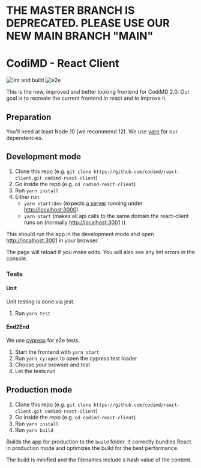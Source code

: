 # THE MASTER BRANCH IS DEPRECATED. PLEASE USE OUR NEW MAIN BRANCH "MAIN"

# CodiMD - React Client

![lint and build](https://github.com/codimd/react-client/workflows/lint%20and%20build/badge.svg)
![e2e](https://github.com/codimd/react-client/workflows/e2e/badge.svg)

This is the new, improved and better looking frontend for CodiMD 2.0.
Our goal is to recreate the current frontend in react and to improve it.

## Preparation
You'll need at least Node 10 (we recommend 12). We use [yarn](https://yarnpkg.com/) for our dependencies.

## Development mode

1. Clone this repo (e.g. `git clone https://github.com/codimd/react-client.git codimd-react-client`)
2. Go inside the repo (e.g. `cd codimd-react-client`)
3. Run `yarn install`
4. Either run
    - `yarn start:dev` (expects [a server](https://github.com/codimd/server/tree/develop) running under [http://localhost:3000](http://localhost:3000))
    - `yarn start` (makes all api calls to the same domain the react-client runs on (normally [http://localhost:3001](http://localhost:3001) ))

This should run the app in the development mode and open [http://localhost:3001](http://localhost:3001) in your browser.

The page will reload if you make edits.
You will also see any lint errors in the console.

### Tests

#### Unit

Unit testing is done via jest.

1. Run `yarn test`

#### End2End

We use [cypress](https://cypress.io) for e2e tests.

1. Start the frontend with `yarn start`
2. Run `yarn cy:open` to open the cypress test loader
3. Choose your browser and test
4. Let the tests run

## Production mode

1. Clone this repo (e.g. `git clone https://github.com/codimd/react-client.git codimd-react-client`)
2. Go inside the repo (e.g. `cd codimd-react-client`)
3. Run `yarn install`
4. Run `yarn build`

Builds the app for production to the `build` folder.
It correctly bundles React in production mode and optimizes the build for the best performance.

The build is minified and the filenames include a hash value of the content.
